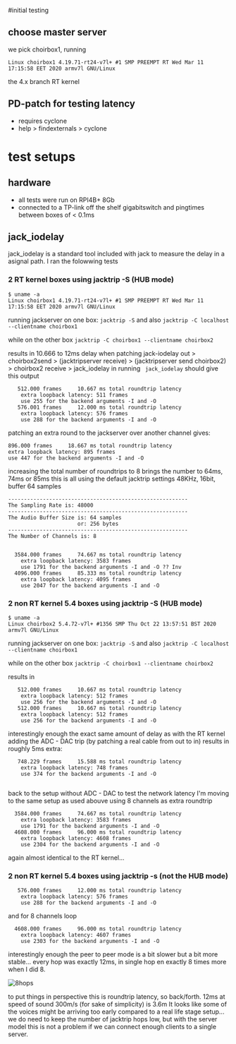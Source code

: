 #initial testing

## choose master server
we pick choirbox1, running
 
`Linux choirbox1 4.19.71-rt24-v7l+ #1 SMP PREEMPT RT Wed Mar 11 17:15:58 EET 2020 armv7l GNU/Linux`

the 4.x branch RT kernel





## PD-patch for testing latency
- requires cyclone
- help > findexternals > cyclone



# test setups
## hardware

- all tests were run on RPI4B+ 8Gb
- connected to a TP-link off the shelf gigabitswitch and pingtimes between boxes of < 0.1ms

## jack_iodelay

jack_iodelay is a standard tool included with jack to measure the delay in a asignal path. I ran the folowwing tests

### 2 RT kernel boxes using jacktrip -S (HUB mode)
```
$ uname -a
Linux choirbox1 4.19.71-rt24-v7l+ #1 SMP PREEMPT RT Wed Mar 11 17:15:58 EET 2020 armv7l GNU/Linux
```
running jackserver on one box:
```jacktrip -S```
and also 
```jacktrip -C localhost --clientname choirbox1```

while on the other box
```jacktrip -C choirbox1 --clientname choirbox2```

results in 10.666 to 12ms delay when patching 
jack-iodelay out > choirbox2send > (jacktripserver receive) > (jacktripserver send choirbox2) > choirbox2 receive > jack_iodelay in
running 
``` jack_iodelay```
should give this output
```
   512.000 frames     10.667 ms total roundtrip latency
	extra loopback latency: 511 frames
	use 255 for the backend arguments -I and -O
   576.001 frames     12.000 ms total roundtrip latency
	extra loopback latency: 576 frames
	use 288 for the backend arguments -I and -O
 ```


patching an extra round to the jackserver over another channel gives:
```   
896.000 frames     18.667 ms total roundtrip latency
extra loopback latency: 895 frames
use 447 for the backend arguments -I and -O
```

increasing the total number of roundtrips to 8 brings the number to 64ms, 74ms or 85ms
this is all using the default jacktrip settings 48KHz, 16bit, buffer 64 samples
```
---------------------------------------------------------
The Sampling Rate is: 48000
---------------------------------------------------------
The Audio Buffer Size is: 64 samples
                      or: 256 bytes
---------------------------------------------------------
The Number of Channels is: 8


  3584.000 frames     74.667 ms total roundtrip latency
	extra loopback latency: 3583 frames
	use 1791 for the backend arguments -I and -O ?? Inv
  4096.000 frames     85.333 ms total roundtrip latency
	extra loopback latency: 4095 frames
	use 2047 for the backend arguments -I and -O
```

### 2 non RT kernel 5.4 boxes using jacktrip -S (HUB mode)
```
$ uname -a
Linux choirbox2 5.4.72-v7l+ #1356 SMP Thu Oct 22 13:57:51 BST 2020 armv7l GNU/Linux
```
running jackserver on one box:
```jacktrip -S```
and also 
```jacktrip -C localhost --clientname choirbox1```

while on the other box
```jacktrip -C choirbox1 --clientname choirbox2```

results in 

```
   512.000 frames     10.667 ms total roundtrip latency
	extra loopback latency: 512 frames
	use 256 for the backend arguments -I and -O
   512.000 frames     10.667 ms total roundtrip latency
	extra loopback latency: 512 frames
	use 256 for the backend arguments -I and -O
```

interestingly enough the exact same amount of delay as with the RT kernel
adding the ADC - DAC trip (by patching a real cable from out to in) results in roughly 5ms extra:

```
   748.229 frames     15.588 ms total roundtrip latency
	extra loopback latency: 748 frames
	use 374 for the backend arguments -I and -O


```
back to the setup without ADC - DAC to test the network latency I'm moving to the same setup as used abouve using 8 channels as extra roundtrip
```
  3584.000 frames     74.667 ms total roundtrip latency
	extra loopback latency: 3583 frames
	use 1791 for the backend arguments -I and -O
  4608.000 frames     96.000 ms total roundtrip latency
	extra loopback latency: 4608 frames
	use 2304 for the backend arguments -I and -O
```

again almost identical to the RT kernel...

### 2 non RT kernel 5.4 boxes using jacktrip -s (not the HUB mode)
```
   576.000 frames     12.000 ms total roundtrip latency
	extra loopback latency: 576 frames
	use 288 for the backend arguments -I and -O
```
and for 8 channels loop

```
  4608.000 frames     96.000 ms total roundtrip latency
	extra loopback latency: 4607 frames
	use 2303 for the backend arguments -I and -O

```
interestingly enough the peer to peer mode is a bit slower
but a bit more stable... every hop was exactly 12ms, in single hop en exactly 8 times more when I did 8.

![8hops](latency/8channelpatchsetup.png)


to put things in perspective this is roundtrip latency, so back/forth. 12ms at speed of sound 300m/s (for sake of simplicity) is 3.6m It looks like some of the voices might be arriving too early compared to a real life stage setup... we do need to keep the number of jacktrip hops low, but with the server model this is not a problem if we can connect enough clients to a single server.
